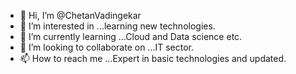 - 👋 Hi, I’m @ChetanVadingekar
- 👀 I’m interested in ...learning new technologies.
- 🌱 I’m currently learning ...Cloud and Data science etc.
- 💞️ I’m looking to collaborate on ...IT sector.
- 📫 How to reach me ...Expert in basic technologies and updated.

<!---
ChetanVadingekar/ChetanVadingekar is a ✨ special ✨ repository because its `README.md` (this file) appears on your GitHub profile.
You can click the Preview link to take a look at your changes.
--->
